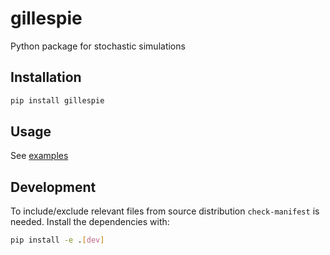 # gillespie

Python package for stochastic simulations

## Installation

```bash
pip install gillespie
```

## Usage

See [examples](examples)

## Development

To include/exclude relevant files from source distribution `check-manifest` is needed. Install the dependencies with:

```bash
pip install -e .[dev]
```
